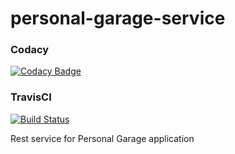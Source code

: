 # personal-garage-service

### Codacy
[![Codacy Badge](https://api.codacy.com/project/badge/Grade/d68ac40de2cb43c6b3c01f9ef08409f2)](https://www.codacy.com/app/sarunas.daubaris/personal-garage-service?utm_source=github.com&amp;utm_medium=referral&amp;utm_content=SarunasDaubaris/personal-garage-service&amp;utm_campaign=Badge_Grade)

### TravisCI
[![Build Status](https://travis-ci.org/SarunasDaubaris/personal-garage-service.svg?branch=master)](https://travis-ci.org/SarunasDaubaris/personal-garage-service)

Rest service for Personal Garage application
